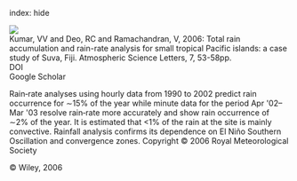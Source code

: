 index: hide

<div class="Citation">
    <div class="Citation-thumb CitationThumb-linked"  data-href="https://doi.org/10.1002/asl.131">
      <img src="https://static.claimspace.cloud/climate-study-static/refs/thumbs/14/Kumar_et_al_2006b-thumb.png" />
    </div>

  <div class="Citation-body">
    <div class="Citation-text">Kumar, VV and Deo, RC and Ramachandran, V, 2006: Total rain accumulation and rain-rate analysis for small tropical Pacific islands: a case study of Suva, Fiji. <span class="Article-journal">Atmospheric Science Letters, </span><span class="Article-volume">7, </span>53-58pp.</div>
    <div class="Citation-links">
      <div class="CitationLink" data-href="https://doi.org/10.1002/asl.131">
        <div class="CitationLink-icon CitationLink-Doi"></div>
        <div class="CitationLink-text">DOI</div>
      </div>
      <div class="CitationLink" data-href="https://scholar.google.com/scholar?q=10.1002/asl.131">
        <div class="CitationLink-icon CitationLink-Scholar"></div>
        <div class="CitationLink-text">Google Scholar</div>
      </div>
    </div>
  </div>
</div>

Rain‐rate analyses using hourly data from 1990 to 2002 predict rain occurrence for ∼15% of the year while minute data for the period Apr '02–Mar '03 resolve rain‐rate more accurately and show rain occurrence of ∼2% of the year. It is estimated that <1% of the rain at the site is mainly convective. Rainfall analysis confirms its dependence on El Niño Southern Oscillation and convergence zones. Copyright © 2006 Royal Meteorological Society

<div class="Citation-copy">
&copy; Wiley, 2006
</div>